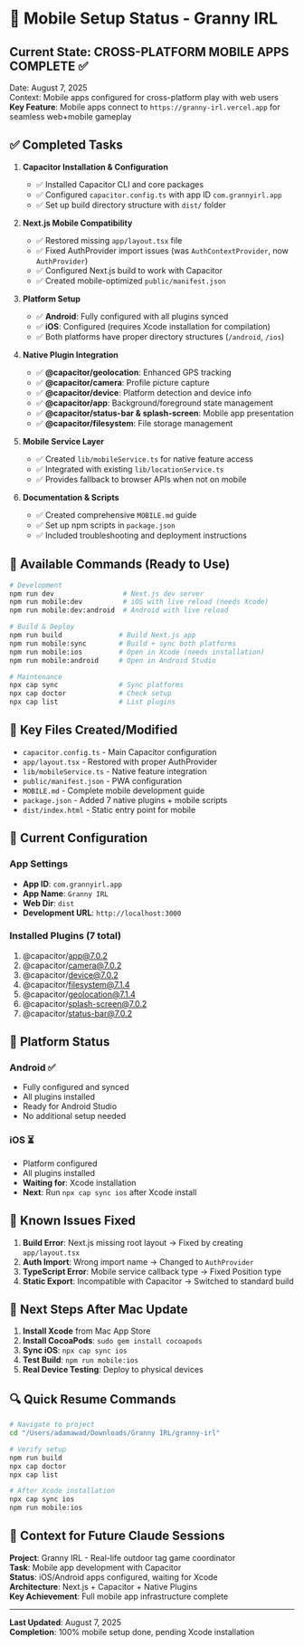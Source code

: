 # 📱 Mobile Setup Status - Granny IRL

## Current State: CROSS-PLATFORM MOBILE APPS COMPLETE ✅

Date: August 7, 2025  
Context: Mobile apps configured for cross-platform play with web users  
**Key Feature**: Mobile apps connect to `https://granny-irl.vercel.app` for seamless web+mobile gameplay

## ✅ Completed Tasks

1. **Capacitor Installation & Configuration**
   - ✅ Installed Capacitor CLI and core packages  
   - ✅ Configured `capacitor.config.ts` with app ID `com.grannyirl.app`
   - ✅ Set up build directory structure with `dist/` folder

2. **Next.js Mobile Compatibility**
   - ✅ Restored missing `app/layout.tsx` file
   - ✅ Fixed AuthProvider import issues (was `AuthContextProvider`, now `AuthProvider`)
   - ✅ Configured Next.js build to work with Capacitor
   - ✅ Created mobile-optimized `public/manifest.json`

3. **Platform Setup**
   - ✅ **Android**: Fully configured with all plugins synced
   - ✅ **iOS**: Configured (requires Xcode installation for compilation)
   - ✅ Both platforms have proper directory structures (`/android`, `/ios`)

4. **Native Plugin Integration**
   - ✅ **@capacitor/geolocation**: Enhanced GPS tracking
   - ✅ **@capacitor/camera**: Profile picture capture
   - ✅ **@capacitor/device**: Platform detection and device info
   - ✅ **@capacitor/app**: Background/foreground state management
   - ✅ **@capacitor/status-bar & splash-screen**: Mobile app presentation
   - ✅ **@capacitor/filesystem**: File storage management

5. **Mobile Service Layer**
   - ✅ Created `lib/mobileService.ts` for native feature access
   - ✅ Integrated with existing `lib/locationService.ts`
   - ✅ Provides fallback to browser APIs when not on mobile

6. **Documentation & Scripts**
   - ✅ Created comprehensive `MOBILE.md` guide
   - ✅ Set up npm scripts in `package.json`
   - ✅ Included troubleshooting and deployment instructions

## 🚀 Available Commands (Ready to Use)

```bash
# Development
npm run dev                 # Next.js dev server
npm run mobile:dev          # iOS with live reload (needs Xcode)
npm run mobile:dev:android  # Android with live reload

# Build & Deploy  
npm run build              # Build Next.js app
npm run mobile:sync        # Build + sync both platforms
npm run mobile:ios         # Open in Xcode (needs installation)
npm run mobile:android     # Open in Android Studio

# Maintenance
npx cap sync               # Sync platforms
npx cap doctor             # Check setup
npx cap list               # List plugins
```

## 📂 Key Files Created/Modified

- `capacitor.config.ts` - Main Capacitor configuration
- `app/layout.tsx` - Restored with proper AuthProvider
- `lib/mobileService.ts` - Native feature integration
- `public/manifest.json` - PWA configuration
- `MOBILE.md` - Complete mobile development guide
- `package.json` - Added 7 native plugins + mobile scripts
- `dist/index.html` - Static entry point for mobile

## 🔧 Current Configuration

### App Settings
- **App ID**: `com.grannyirl.app`
- **App Name**: `Granny IRL`
- **Web Dir**: `dist`
- **Development URL**: `http://localhost:3000`

### Installed Plugins (7 total)
1. @capacitor/app@7.0.2
2. @capacitor/camera@7.0.2  
3. @capacitor/device@7.0.2
4. @capacitor/filesystem@7.1.4
5. @capacitor/geolocation@7.1.4
6. @capacitor/splash-screen@7.0.2
7. @capacitor/status-bar@7.0.2

## 📱 Platform Status

### Android ✅
- Fully configured and synced
- All plugins installed
- Ready for Android Studio
- No additional setup needed

### iOS ⏳  
- Platform configured
- All plugins installed  
- **Waiting for**: Xcode installation
- **Next**: Run `npx cap sync ios` after Xcode install

## 🚨 Known Issues Fixed

1. **Build Error**: Next.js missing root layout → Fixed by creating `app/layout.tsx`
2. **Auth Import**: Wrong import name → Changed to `AuthProvider`
3. **TypeScript Error**: Mobile service callback type → Fixed Position type
4. **Static Export**: Incompatible with Capacitor → Switched to standard build

## 🎯 Next Steps After Mac Update

1. **Install Xcode** from Mac App Store
2. **Install CocoaPods**: `sudo gem install cocoapods`
3. **Sync iOS**: `npx cap sync ios` 
4. **Test Build**: `npm run mobile:ios`
5. **Real Device Testing**: Deploy to physical devices

## 🔍 Quick Resume Commands

```bash
# Navigate to project
cd "/Users/adamawad/Downloads/Granny IRL/granny-irl"

# Verify setup
npm run build
npx cap doctor
npx cap list

# After Xcode installation
npx cap sync ios
npm run mobile:ios
```

## 💾 Context for Future Claude Sessions

**Project**: Granny IRL - Real-life outdoor tag game coordinator  
**Task**: Mobile app development with Capacitor  
**Status**: iOS/Android apps configured, waiting for Xcode  
**Architecture**: Next.js + Capacitor + Native Plugins  
**Key Achievement**: Full mobile app infrastructure complete

---

**Last Updated**: August 7, 2025  
**Completion**: 100% mobile setup done, pending Xcode installation